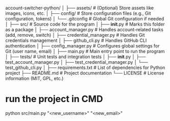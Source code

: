 account-switcher-python/
│
├── assets/                     # (Optional) Store assets like images, icons, etc.
│
├── config/                     # Store configuration files (e.g., Git configuration, tokens)
│   └── .gitconfig              # Global Git configuration if needed
│
├── src/                        # Source code for the program
│   ├── __init__.py             # Marks this folder as a package
│   ├── account_manager.py      # Handles account-related tasks (add, remove, switch)
│   ├── credential_manager.py   # Handles Git credentials management
│   ├── github_cli.py           # Handles GitHub CLI authentication
│   ├── config_manager.py       # Configures global settings for Git (user name, email)
│   ├── main.py                 # Main entry point to run the program
│
├── tests/                      # Unit tests and integration tests
│   ├── __init__.py
│   ├── test_account_manager.py
│   ├── test_credential_manager.py
│   └── test_github_cli.py
│
├── requirements.txt            # List of dependencies for Python project
├── README.md                   # Project documentation
└── LICENSE                     # License information (MIT, GPL, etc.)



# run the project in CMD

python src/main.py "<new_username>" "<new_email>"
